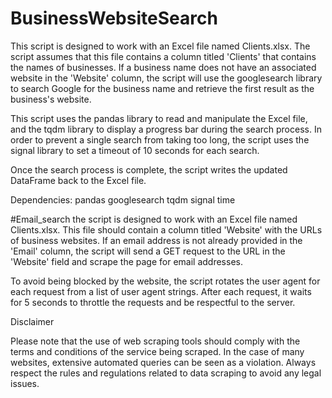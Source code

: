 # BusinessWebsiteSearch

This script is designed to work with an Excel file named Clients.xlsx. The script assumes that this file contains a column titled 'Clients' that contains the names of businesses. If a business name does not have an associated website in the 'Website' column, the script will use the googlesearch library to search Google for the business name and retrieve the first result as the business's website.

This script uses the pandas library to read and manipulate the Excel file, and the tqdm library to display a progress bar during the search process. In order to prevent a single search from taking too long, the script uses the signal library to set a timeout of 10 seconds for each search.

Once the search process is complete, the script writes the updated DataFrame back to the Excel file.

Dependencies: 
pandas
googlesearch
tqdm
signal
time


#Email_search 
the script is designed to work with an Excel file named Clients.xlsx. This file should contain a column titled 'Website' with the URLs of business websites. If an email address is not already provided in the 'Email' column, the script will send a GET request to the URL in the 'Website' field and scrape the page for email addresses.

To avoid being blocked by the website, the script rotates the user agent for each request from a list of user agent strings. After each request, it waits for 5 seconds to throttle the requests and be respectful to the server.


Disclaimer

Please note that the use of web scraping tools should comply with the terms and conditions of the service being scraped. In the case of many websites, extensive automated queries can be seen as a violation. Always respect the rules and regulations related to data scraping to avoid any legal issues.

